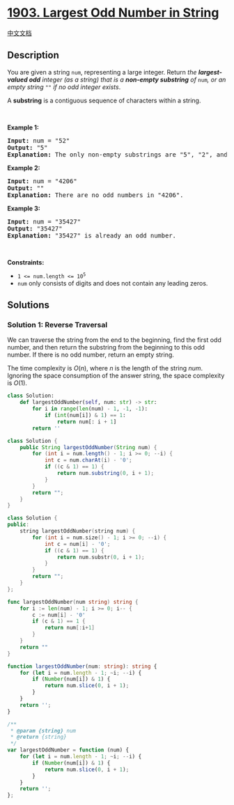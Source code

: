 # [1903. Largest Odd Number in String](https://leetcode.com/problems/largest-odd-number-in-string)

[中文文档](./solution/1900-1999/1903.Largest%20Odd%20Number%20in%20String/README.md)

<!-- tags:Greedy,Math,String -->

## Description

<p>You are given a string <code>num</code>, representing a large integer. Return <em>the <strong>largest-valued odd</strong> integer (as a string) that is a <strong>non-empty substring</strong> of </em><code>num</code><em>, or an empty string </em><code>&quot;&quot;</code><em> if no odd integer exists</em>.</p>

<p>A <strong>substring</strong> is a contiguous sequence of characters within a string.</p>

<p>&nbsp;</p>
<p><strong class="example">Example 1:</strong></p>

<pre>
<strong>Input:</strong> num = &quot;52&quot;
<strong>Output:</strong> &quot;5&quot;
<strong>Explanation:</strong> The only non-empty substrings are &quot;5&quot;, &quot;2&quot;, and &quot;52&quot;. &quot;5&quot; is the only odd number.
</pre>

<p><strong class="example">Example 2:</strong></p>

<pre>
<strong>Input:</strong> num = &quot;4206&quot;
<strong>Output:</strong> &quot;&quot;
<strong>Explanation:</strong> There are no odd numbers in &quot;4206&quot;.
</pre>

<p><strong class="example">Example 3:</strong></p>

<pre>
<strong>Input:</strong> num = &quot;35427&quot;
<strong>Output:</strong> &quot;35427&quot;
<strong>Explanation:</strong> &quot;35427&quot; is already an odd number.
</pre>

<p>&nbsp;</p>
<p><strong>Constraints:</strong></p>

<ul>
	<li><code>1 &lt;= num.length &lt;= 10<sup>5</sup></code></li>
	<li><code>num</code> only consists of digits and does not contain any leading zeros.</li>
</ul>

## Solutions

### Solution 1: Reverse Traversal

We can traverse the string from the end to the beginning, find the first odd number, and then return the substring from the beginning to this odd number. If there is no odd number, return an empty string.

The time complexity is $O(n)$, where $n$ is the length of the string $num$. Ignoring the space consumption of the answer string, the space complexity is $O(1)$.

<!-- tabs:start -->

```python
class Solution:
    def largestOddNumber(self, num: str) -> str:
        for i in range(len(num) - 1, -1, -1):
            if (int(num[i]) & 1) == 1:
                return num[: i + 1]
        return ''
```

```java
class Solution {
    public String largestOddNumber(String num) {
        for (int i = num.length() - 1; i >= 0; --i) {
            int c = num.charAt(i) - '0';
            if ((c & 1) == 1) {
                return num.substring(0, i + 1);
            }
        }
        return "";
    }
}
```

```cpp
class Solution {
public:
    string largestOddNumber(string num) {
        for (int i = num.size() - 1; i >= 0; --i) {
            int c = num[i] - '0';
            if ((c & 1) == 1) {
                return num.substr(0, i + 1);
            }
        }
        return "";
    }
};
```

```go
func largestOddNumber(num string) string {
	for i := len(num) - 1; i >= 0; i-- {
		c := num[i] - '0'
		if (c & 1) == 1 {
			return num[:i+1]
		}
	}
	return ""
}
```

```ts
function largestOddNumber(num: string): string {
    for (let i = num.length - 1; ~i; --i) {
        if (Number(num[i]) & 1) {
            return num.slice(0, i + 1);
        }
    }
    return '';
}
```

```js
/**
 * @param {string} num
 * @return {string}
 */
var largestOddNumber = function (num) {
    for (let i = num.length - 1; ~i; --i) {
        if (Number(num[i]) & 1) {
            return num.slice(0, i + 1);
        }
    }
    return '';
};
```

<!-- tabs:end -->

<!-- end -->

